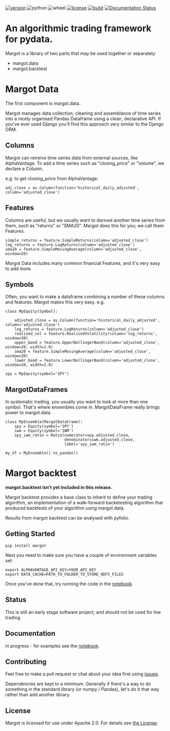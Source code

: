 [![version](https://img.shields.io/pypi/v/margot)](https://pypi.org/project/margot/)
![python](https://img.shields.io/pypi/pyversions/margot)
![wheel](https://img.shields.io/pypi/wheel/margot)
[![license](https://img.shields.io/pypi/l/margot?color=green)](https://github.com/atkinson/margot/blob/master/License.txt)
[![build](https://img.shields.io/travis/com/atkinson/margot)](https://travis-ci.com/github/atkinson/margot)
[![Documentation Status](https://readthedocs.org/projects/margot/badge/?version=latest)](https://margot.readthedocs.io/en/latest/?badge=latest)



# An algorithmic trading framework for pydata.
Margot is a library of two parts that may be used together or separately:
- margot.data
- margot.backtest

# Margot Data
The first component is margot.data.

Margot manages data collection, cleaning and assemblance of time series into a nicely
organised Pandas Dataframe using a clean, declarative API. If you've ever used Django
you'll find this approach very similar to the Django ORM.

## Columns
Margot can retreive time series data from external sources, like AlphaVantage. To add 
a time series such as "closing_price" or "volume", we declare a Column.

e.g. to get closing_price from AlphaVantage:

    adj_close = av.Column(function='historical_daily_adjusted', column='adjusted_close')

## Features
Columns are useful, but we usually want to derived another time series from them, such 
as "returns" or "SMA20". Margot does this for you; we call them Features.

    simple_returns = feature.SimpleReturns(column='adjusted_close')
    log_returns = feature.LogReturns(column='adjusted_close')
    sma20 = feature.SimpleMovingAverage(column='adjusted_close', window=20)

Margot Data includes many common financial Features, and it's very easy to add more.

## Symbols
Often, you want to make a dataframe combining a number of these columns and features.
Margot makes this very easy. e.g.

    class MyEquity(Symbol):

        adjusted_close = av.Column(function='historical_daily_adjusted', column='adjusted_close')
        log_returns = feature.LogReturns(column='adjusted_close')
        realised_vol = feature.RealisedVolatility(column='log_returns', window=30)
        upper_band = feature.UpperBollingerBand(column='adjusted_close', window=20, width=2.0)
        sma20 = feature.SimpleMovingAverage(column='adjusted_close', window=20)
        lower_band = feature.LowerBollingerBand(column='adjusted_close', window=20, width=2.0)

    spy = MyEquity(symbol='SPY')

## MargotDataFrames
In systematic trading, you usually you want to look at more than one symbol. That's where
ensembles come in. MargotDataFrame really brings power to margot.data.

    class MyEnsemble(MargotDataFrame):
        spy = Equity(symbol='SPY')
        iwm = Equity(symbol='IWM')
        spy_iwm_ratio = Ratio(numerator=spy.adjusted_close, 
                              denominator=iwm.adjusted_close,
                              label='spy_iwm_ratio')

    my_df = MyEnsemble().to_pandas() 

# Margot backtest
**margot.backtest isn't yet included in this release.**

Margot backtest provides a base class to inherit to define your trading algorithm, an
implementation of a walk-forward backetesting algorithm that produced backtests of
your algorithm using margot.data. 

Results from margot backtest can be analysed with pyfolio.

## Getting Started

    pip install margot

Next you need to make sure you have a couple of environment variables set:

    export ALPHAVANTAGE_API_KEY=YOUR_API_KEY
    export DATA_CACHE=PATH_TO_FOLDER_TO_STORE_HDF5_FILES

Once you've done that, try running the code in the [notebook](https://github.com/atkinson/margot/blob/master/notebooks/margot.ipynb).

## Status
This is still an early stage software project, and should not be used for live trading.

## Documentation

in progress - for examples see the [notebook](https://github.com/atkinson/margot/blob/master/notebooks/margot.ipynb).

## Contributing

Feel free to make a pull request or chat about your idea first using [issues](https://github.com/atkinson/margot/issues).

Dependencies are kept to a minimum. Generally if there's a way to do something in the standard library (or numpy / Pandas), let's do it that way rather than add another library. 

## License
Margot is licensed for use under Apache 2.0. For details see [the License](https://github.com/atkinson/margot/blob/master/License.txt).
